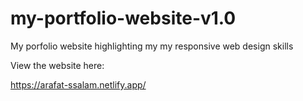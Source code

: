 # my-portfolio-website-v1.0
My porfolio website highlighting my my responsive web design skills

View the website here:

https://arafat-ssalam.netlify.app/
